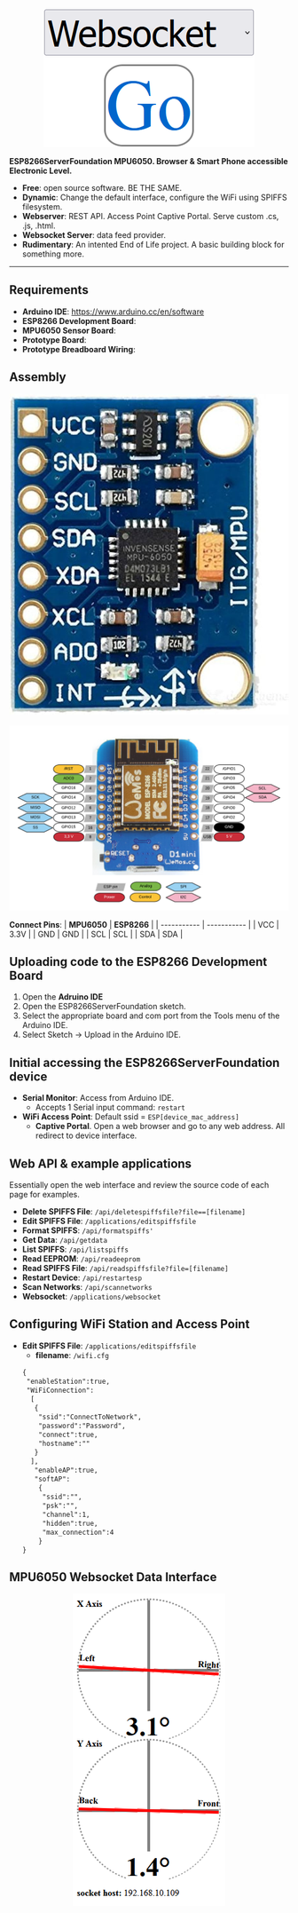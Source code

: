 <p align="center">
    <img src="WebsocketGo.png" alt="Websocket Go">
</p>

**ESP8266ServerFoundation MPU6050.  Browser & Smart Phone accessible Electronic Level.**

- **Free**: open source software.  BE THE SAME.
- **Dynamic**: Change the default interface, configure the WiFi using SPIFFS filesystem.
- **Webserver**: REST API.  Access Point Captive Portal.  Serve custom .cs, .js, .html.
- **Websocket Server**: data feed provider.
- **Rudimentary**: An intented End of Life project.  A basic building block for something more.

-----

## Requirements

- **Arduino IDE**: https://www.arduino.cc/en/software
- **ESP8266 Development Board**: <link to store>
- **MPU6050 Sensor Board**: <link to store>
- **Prototype Board**: <link to store>
- **Prototype Breadboard Wiring**: <link to store>


## Assembly

<p align="center">
    <img src="MPU6050.jpg" alt="MPU6050">&nbsp;<img src="Wemos D1 Mini.png" alt="Wemos D1 Mini">
</p>

**Connect Pins**:
| **MPU6050** | **ESP8266** |
| ----------- | ----------- |
| VCC         | 3.3V        |
| GND         | GND         |
| SCL         | SCL         |
| SDA         | SDA         |


## Uploading code to the ESP8266 Development Board

1.  Open the **Adruino IDE**
2.  Open the ESP8266ServerFoundation sketch.
3.  Select the appropriate board and com port from the Tools menu of the Arduino IDE.
4.  Select Sketch -> Upload in the Arduino IDE.


## Initial accessing the ESP8266ServerFoundation device

- **Serial Monitor**: Access from Arduino IDE.
  - Accepts 1 Serial input command: `restart`
- **WiFi Access Point**: Default ssid = `ESP[device_mac_address]`
  - **Captive Portal**.  Open a web browser and go to any web address.  All redirect to device interface.


## Web API & example applications

Essentially open the web interface and review the source code of each page for examples.

- **Delete SPIFFS File**: `/api/deletespiffsfile?file==[filename]`
- **Edit SPIFFS File**: `/applications/editspiffsfile`
- **Format SPIFFS**:  `/api/formatspiffs'`
- **Get Data**:  `/api/getdata`
- **List SPIFFS**:  `/api/listspiffs`
- **Read EEPROM**:  `/api/readeeprom`
- **Read SPIFFS File**:  `/api/readspiffsfile?file=[filename]`
- **Restart Device**:  `/api/restartesp`
- **Scan Networks**:  `/api/scannetworks`
- **Websocket**:  `/applications/websocket`

## Configuring WiFi Station and Access Point

- **Edit SPIFFS File**: `/applications/editspiffsfile`
  - **filename**: `/wifi.cfg`
  ```
  {
   "enableStation":true,
   "WiFiConnection":
    [
     {
      "ssid":"ConnectToNetwork",
      "password":"Password",
      "connect":true,
      "hostname":""
     }
    ],
	 "enableAP":true,
     "softAP":
	  {
	   "ssid":"",
	   "psk":"",
	   "channel":1,
	   "hidden":true,
	   "max_connection":4
	  }
  }
  ```

## MPU6050 Websocket Data Interface

<p align="center">
    <img src="xylevel.png" alt="XYLevel">
</p>
